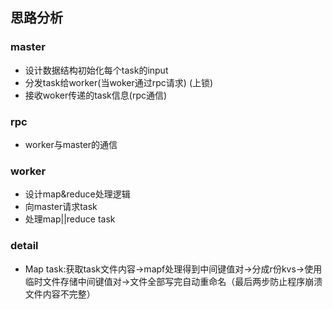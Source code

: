 ## 思路分析

### master
- 设计数据结构初始化每个task的input
- 分发task给worker(当woker通过rpc请求) (上锁)
- 接收woker传递的task信息(rpc通信)

### rpc
- worker与master的通信

### worker
- 设计map&reduce处理逻辑
- 向master请求task
- 处理map||reduce task


### detail
- Map task:获取task文件内容->mapf处理得到中间键值对->分成r份kvs->使用临时文件存储中间键值对->文件全部写完自动重命名（最后两步防止程序崩溃文件内容不完整）
